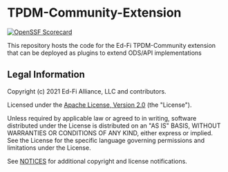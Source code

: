 # TPDM-Community-Extension

[![OpenSSF Scorecard](https://api.securityscorecards.dev/projects/github.com/Ed-Fi-Exchange-OSS/TPDM-Community-Extension/badge)](https://securityscorecards.dev/viewer/?uri=github.com/Ed-Fi-Exchange-OSS/TPDM-Community-Extension)

This repository hosts the code for the Ed-Fi TPDM-Community extension that can be deployed as plugins to extend ODS/API implementations

## Legal Information

Copyright (c) 2021 Ed-Fi Alliance, LLC and contributors.

Licensed under the [Apache License, Version 2.0](LICENSE) (the "License").

Unless required by applicable law or agreed to in writing, software distributed
under the License is distributed on an "AS IS" BASIS, WITHOUT WARRANTIES OR
CONDITIONS OF ANY KIND, either express or implied. See the License for the
specific language governing permissions and limitations under the License.

See [NOTICES](NOTICES.md) for additional copyright and license notifications.

